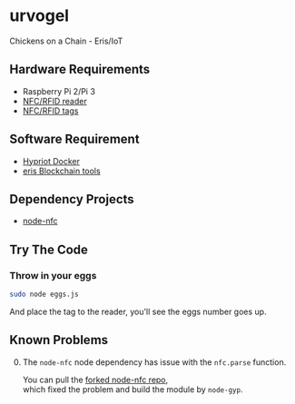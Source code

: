 # urvogel
Chickens on a Chain - Eris/IoT

## Hardware Requirements
* Raspberry Pi 2/Pi 3
* [NFC/RFID reader](https://www.adafruit.com/product/364)
* [NFC/RFID tags][Amazon NFC stickers]

[Amazon NFC stickers]: https://www.amazon.com/gp/product/B01D8RDNZ0/ref=oh_aui_detailpage_o07_s00?ie=UTF8&psc=1

## Software Requirement
* [Hypriot Docker](http://blog.hypriot.com/downloads/)
* [eris Blockchain tools](https://erisindustries.com/)

## Dependency Projects
* [node-nfc](https://github.com/camme/node-nfc)

## Try The Code
### Throw in your eggs
```bash
sudo node eggs.js
```

And place the tag to the reader, you'll see the eggs number goes up.

## Known Problems
0. The `node-nfc` node dependency has issue with the `nfc.parse` function. 

   You can pull the [forked node-nfc repo](https://github.com/shuangjj/node-nfc),  
   which fixed the problem and build the module by `node-gyp`.

